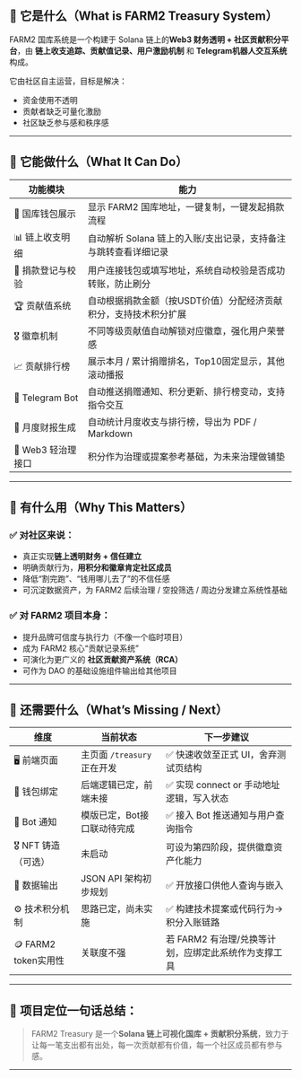 ## 🧱 它是什么（What is FARM2 Treasury System）

FARM2 国库系统是一个构建于 Solana 链上的**Web3 财务透明 + 社区贡献积分平台**，由 **链上收支追踪、贡献值记录、用户激励机制** 和 **Telegram机器人交互系统**构成。

它由社区自主运营，目标是解决：

* 资金使用不透明
* 贡献者缺乏可量化激励
* 社区缺乏参与感和秩序感

---

## 🚀 它能做什么（What It Can Do）

| 功能模块            | 能力                                   |
| --------------- | ------------------------------------ |
| 💼 国库钱包展示       | 显示 FARM2 国库地址，一键复制，一键发起捐款流程          |
| 📊 链上收支明细       | 自动解析 Solana 链上的入账/支出记录，支持备注与跳转查看详细记录 |
| 🧾 捐款登记与校验      | 用户连接钱包或填写地址，系统自动校验是否成功转账，防止刷分        |
| 🏆 贡献值系统        | 自动根据捐款金额（按USDT价值）分配经济贡献积分，支持技术积分扩展   |
| 🎖 徽章机制         | 不同等级贡献值自动解锁对应徽章，强化用户荣誉感              |
| 📈 贡献排行榜        | 展示本月 / 累计捐赠排名，Top10固定显示，其他滚动播报       |
| 🤖 Telegram Bot | 自动推送捐赠通知、积分更新、排行榜变动，支持指令交互           |
| 📄 月度财报生成       | 自动统计月度收支与排行榜，导出为 PDF / Markdown      |
| 🧠 Web3 轻治理接口   | 积分作为治理或提案参考基础，为未来治理做铺垫               |

---

## 🎯 有什么用（Why This Matters）

### ✅ 对社区来说：

* 真正实现**链上透明财务 + 信任建立**
* 明确贡献行为，**用积分和徽章肯定社区成员**
* 降低“割完跑”、“钱用哪儿去了”的不信任感
* 可沉淀数据资产，为 FARM2 后续治理 / 空投筛选 / 周边分发建立系统性基础

### ✅ 对 FARM2 项目本身：

* 提升品牌可信度与执行力（不像一个临时项目）
* 成为 FARM2 核心“贡献记录系统”
* 可演化为更广义的 **社区贡献资产系统（RCA）**
* 可作为 DAO 的基础设施组件输出给其他项目

---

## 🧩 还需要什么（What’s Missing / Next）

| 维度                | 当前状态                 | 下一步建议                          |
| ----------------- | -------------------- | ------------------------------ |
| 🖥 前端页面           | 主页面 `/treasury` 正在开发 | ✅ 快速收敛至正式 UI，舍弃测试页结构           |
| 🤝 钱包绑定           | 后端逻辑已定，前端未接          | ✅ 实现 connect or 手动地址逻辑，写入状态    |
| 🤖 Bot 通知         | 模版已定，Bot接口联动待完成      | ✅ 接入 Bot 推送通知与用户查询指令           |
| 🎖 NFT 铸造（可选）     | 未启动                  | 可设为第四阶段，提供徽章资产化能力              |
| 📡 数据输出           | JSON API 架构初步规划      | ✅ 开放接口供他人查询与嵌入                 |
| ⚙ 技术积分机制          | 思路已定，尚未实施            | ✅ 构建技术提案或代码行为→积分入账链路           |
| 🪙 FARM2 token实用性 | 关联度不强                | 若 FARM2 有治理/兑换等计划，应绑定此系统作为支撑工具 |

---

## 📌 项目定位一句话总结：

> FARM2 Treasury 是一个**Solana 链上可视化国库 + 贡献积分系统**，致力于让每一笔支出都有出处，每一次贡献都有价值，每一个社区成员都有参与感。

---
